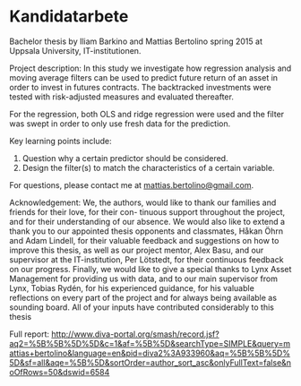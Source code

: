 # Kandidatarbete

Bachelor thesis by Iliam Barkino and Mattias Bertolino spring 2015 at Uppsala University, IT-institutionen.

Project description:
In this study we investigate how regression analysis and moving average filters can be used to predict future return of an asset in order to invest in futures contracts. The backtracked investments were tested with risk-adjusted measures and evaluated thereafter.

For the regression, both OLS and ridge regression were used and the filter was swept in order to only use fresh data for the prediction.

Key learning points include:
1. Question why a certain predictor should be considered.
2. Design the filter(s) to match the characteristics of a certain variable.

For questions, please contact me at mattias.bertolino@gmail.com.

Acknowledgement:
We, the authors, would like to thank our families and friends for their love, for their con-
tinuous support throughout the project, and for their understanding of our absence. We
would also like to extend a thank you to our appointed thesis opponents and classmates,
Håkan Öhrn and Adam Lindell, for their valuable feedback and suggestions on how to
improve this thesis, as well as our project mentor, Alex Basu, and our supervisor at the
IT-institution, Per Lötstedt, for their continuous feedback on our progress. Finally, we
would like to give a special thanks to Lynx Asset Management for providing us with data,
and to our main supervisor from Lynx, Tobias Rydén, for his experienced guidance, for
his valuable reflections on every part of the project and for always being available as
sounding board. All of your inputs have contributed considerably to this thesis

Full report:
http://www.diva-portal.org/smash/record.jsf?aq2=%5B%5B%5D%5D&c=1&af=%5B%5D&searchType=SIMPLE&query=mattias+bertolino&language=en&pid=diva2%3A933960&aq=%5B%5B%5D%5D&sf=all&aqe=%5B%5D&sortOrder=author_sort_asc&onlyFullText=false&noOfRows=50&dswid=6584
